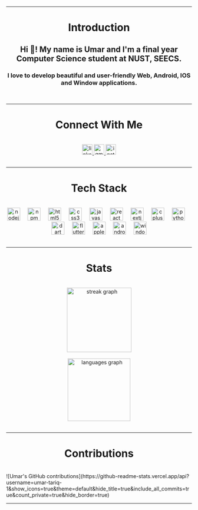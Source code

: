 <hr/>
<h1 align="center">Introduction</h1>
<h2 align="center">Hi 👋! My name is Umar and I'm a final year Computer Science student at NUST, SEECS.</h2>
<h3 align="center">I love to develop beautiful and user-friendly Web, Android, IOS and Window applications.</h3>
<br/>
<hr/>

<h1 align="center">Connect With Me</h1>
<br/>
<div align="center">
  <a href="https://www.linkedin.com/in/umar-tariq-/" target="_blank">
    <img src="https://img.shields.io/static/v1?message=LinkedIn&logo=linkedin&label=&color=0077B5&logoColor=white&labelColor=&style=flat" height="28" alt="linkedin logo"  />
  </a>
  <a href="mailto:official.umartariq@gmail.com?body=Assalam-u-alaikum!%0A" target="_blank">
    <img src="https://img.shields.io/static/v1?message=Gmail&logo=gmail&label=&color=D14836&logoColor=white&labelColor=&style=flat" height="28" alt="gmail logo"  />
  </a>
  <a href="https://www.instagram.com/umar_.tariq/" target="_blank">
    <img src="https://img.shields.io/static/v1?message=Instagram&logo=instagram&label=&color=E4405F&logoColor=white&labelColor=&style=flat" height="28" alt="instagram logo"  />
  </a>
</div>
<br/>

<hr/>
<h1 align="center">Tech Stack</h1>
<br/>
<div align="center">
  <img src="https://cdn.jsdelivr.net/gh/devicons/devicon/icons/nodejs/nodejs-plain-wordmark.svg" height="35" alt="nodejs logo"  />
  <img width="13" />
  <img src="https://cdn.jsdelivr.net/gh/devicons/devicon/icons/npm/npm-original-wordmark.svg" height="35" alt="npm logo"  />
  <img width="13" />
  <img src="https://cdn.jsdelivr.net/gh/devicons/devicon/icons/html5/html5-plain-wordmark.svg" height="35" alt="html5 logo"  />
  <img width="13" />
  <img src="https://cdn.jsdelivr.net/gh/devicons/devicon/icons/css3/css3-plain-wordmark.svg" height="35" alt="css3 logo"  />
  <img width="13" />
  <img src="https://cdn.jsdelivr.net/gh/devicons/devicon/icons/javascript/javascript-original.svg" height="35" alt="javascript logo"  />
  <img width="13" />
  <img src="https://cdn.jsdelivr.net/gh/devicons/devicon/icons/react/react-original-wordmark.svg" height="35" alt="react logo"  />
  <img width="13" />
  <img src="https://cdn.jsdelivr.net/gh/devicons/devicon/icons/nextjs/nextjs-original.svg" height="35" alt="nextjs logo"  />
  <img width="13" />
  <img src="https://cdn.jsdelivr.net/gh/devicons/devicon/icons/cplusplus/cplusplus-original.svg" height="35" alt="cplusplus logo"  />
  <img width="13" />
  <img src="https://cdn.jsdelivr.net/gh/devicons/devicon/icons/python/python-original-wordmark.svg" height="35" alt="python logo"  />
  <img width="13" />
  <img src="https://cdn.jsdelivr.net/gh/devicons/devicon/icons/dart/dart-original.svg" height="35" alt="dart logo"  />
  <img width="13" />
  <img src="https://cdn.jsdelivr.net/gh/devicons/devicon/icons/flutter/flutter-original.svg" height="35" alt="flutter logo"  />
  <img width="13" />
  <img src="https://cdn.jsdelivr.net/gh/devicons/devicon/icons/apple/apple-original.svg" height="35" alt="apple logo"  />
  <img width="13" />
  <img src="https://cdn.jsdelivr.net/gh/devicons/devicon/icons/android/android-plain-wordmark.svg" height="35" alt="android logo"  />
  <img width="13" />
  <img src="https://cdn.jsdelivr.net/gh/devicons/devicon/icons/windows8/windows8-original.svg" height="35" alt="windows8 logo"  />
</div>
<br/>

<hr/>
<h1 align="center">Stats</h1>
<br/>
<div align="center">
  <img src="https://streak-stats.demolab.com?user=umar-tariq-1&locale=en&mode=daily&theme=swift&hide_border=false&border_radius=6&date_format=j%20M%5B%20Y%5D" height="175" alt="streak graph" /> <br>
  <br/>
  <img src="https://github-readme-stats.vercel.app/api/top-langs?username=umar-tariq-1&locale=en&hide_title=true&layout=compact&card_width=320&langs_count=8&theme=swift&hide_border=false&custom_title=Used%20Languages" height="170" alt="languages graph"  />
</div>
<br/>

<hr/>
<h1 align="center">Contributions</h1>
<br/>
![Umar's GitHub contributions](https://github-readme-stats.vercel.app/api?username=umar-tariq-1&show_icons=true&theme=default&hide_title=true&include_all_commits=true&count_private=true&hide_border=true)
<br>
<hr/>
